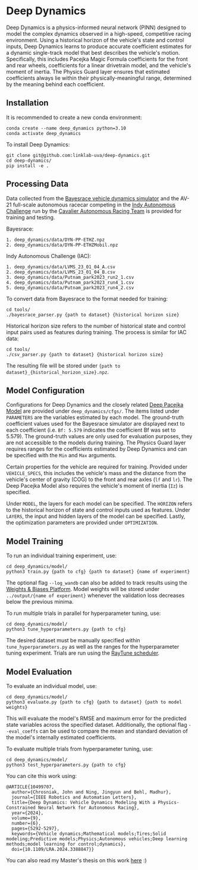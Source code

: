 # Deep Dynamics

Deep Dynamics is a physics-informed neural network (PINN) designed to model the complex dynamics observed in a high-speed, competitive racing environment. Using a historical horizon of the vehicle's state and control inputs, Deep Dynamics learns to produce accurate coefficient estimates for a dynamic single-track model that best describes the vehicle's motion. Specifically, this includes Pacejka Magic Formula coefficients for the front and rear wheels, coefficients for a linear drivetrain model, and the vehicle's moment of inertia. The Physics Guard layer ensures that estimated coefficients always lie within their physically-meaningful range, determined by the meaning behind each coefficient.

## Installation

It is recommended to create a new conda environment:

```
conda create --name deep_dynamics python=3.10
conda activate deep_dynamics
```

To install Deep Dynamics:

```
git clone git@github.com:linklab-uva/deep-dynamics.git
cd deep-dynamics/
pip install -e .
```

## Processing Data

Data collected from the [Bayesrace vehicle dynamics simulator](https://github.com/jainachin/bayesrace) and the AV-21 full-scale autonomous racecar competing in the [Indy Autonomous Challenge](https://www.indyautonomouschallenge.com/) run by the [Cavalier Autonomous Racing Team](https://autonomousracing.dev/) is provided for training and testing.

Bayesrace:
```
1. deep_dynamics/data/DYN-PP-ETHZ.npz
2. deep_dynamics/data/DYN-PP-ETHZMobil.npz
```

Indy Autonomous Challenge (IAC):
```
1. deep_dynamics/data/LVMS_23_01_04_A.csv
2. deep_dynamics/data/LVMS_23_01_04_B.csv
3. deep_dynamics/data/Putnam_park2023_run2_1.csv
4. deep_dynamics/data/Putnam_park2023_run4_1.csv
5. deep_dynamics/data/Putnam_park2023_run4_2.csv
```

To convert data from Bayesrace to the format needed for training:

```
cd tools/
./bayesrace_parser.py {path to dataset} {historical horizon size}
```

Historical horizon size refers to the number of historical state and control input pairs used as features during training. The process is similar for IAC data:

```
cd tools/
./csv_parser.py {path to dataset} {historical horizon size}
```

The resulting file will be stored under `{path to dataset}_{historical_horizon_size}.npz`.

## Model Configuration

Configurations for Deep Dynamics and the closely related [Deep Pacejka Model](https://arxiv.org/pdf/2207.07920.pdf) are provided under `deep_dynamics/cfgs/`. The items listed under `PARAMETERS` are the variables estimated by each model. The ground-truth coefficient values used for the Bayesrace simulator are displayed next to each coefficient (i.e. `Bf: 5.579` indicates the coefficient Bf was set to 5.579). The ground-truth values are only used for evaluation purposes, they are not accessible to the models during training. The Physics Guard layer requires ranges for the coefficients estimated by Deep Dynamics and can be specified with the `Min` and `Max` arguments.

Certain properties for the vehicle are required for training. Provided under `VEHICLE_SPECS`, this includes the vehicle's mass and the distance from the vehicle's center of gravity (COG) to the front and rear axles (`lf` and `lr`). The Deep Pacejka Model also requires the vehicle's moment of inertia (`Iz`) is specified.

Under `MODEL`, the layers for each model can be specified. The `HORIZON` refers to the historical horizon of state and control inputs used as features. Under `LAYERS`, the input and hidden layers of the model can be specified. Lastly, the optimization parameters are provided under `OPTIMIZATION`.

## Model Training

To run an individual training experiment, use:

```
cd deep_dynamics/model/
python3 train.py {path to cfg} {path to dataset} {name of experiment}
```

The optional flag `--log_wandb` can also be added to track results using the [Weights & Biases Platform](https://wandb.ai/site). Model weights will be stored under `../output/{name of experiment}` whenever the validation loss decreases below the previous minima.

To run multiple trials in parallel for hyperparameter tuning, use:

```
cd deep_dynamics/model/
python3 tune_hyperparameters.py {path to cfg}
```

The desired dataset must be manually specified within `tune_hyperparameters.py` as well as the ranges for the hyperparameter tuning experiment. Trials are run using the [RayTune scheduler](https://docs.ray.io/en/latest/tune/index.html).

## Model Evaluation

To evaluate an individual model, use:

```
cd deep_dynamics/model/
python3 evaluate.py {path to cfg} {path to dataset} {path to model weights}
```

This will evaluate the model's RMSE and maximum error for the predicted state variables across the specified dataset. Additionally, the optional flag `--eval_coeffs` can be used to compare the mean and standard deviation of the model's internally estimated coefficients.

To evaluate multiple trials from hyperparameter tuning, use:

```
cd deep_dynamics/model/
python3 test_hyperparameters.py {path to cfg}
```

You can cite this work using:

```
@ARTICLE{10499707,
  author={Chrosniak, John and Ning, Jingyun and Behl, Madhur},
  journal={IEEE Robotics and Automation Letters}, 
  title={Deep Dynamics: Vehicle Dynamics Modeling With a Physics-Constrained Neural Network for Autonomous Racing}, 
  year={2024},
  volume={9},
  number={6},
  pages={5292-5297},
  keywords={Vehicle dynamics;Mathematical models;Tires;Solid modeling;Predictive models;Physics;Autonomous vehicles;Deep learning methods;model learning for control;dynamics},
  doi={10.1109/LRA.2024.3388847}}
```

You can also read my Master's thesis on this work [here](https://libraetd.lib.virginia.edu/public_view/qr46r2095) :)
